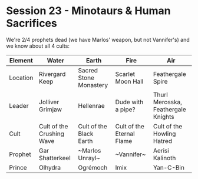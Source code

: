 # Session 23 - Minotaurs & Human Sacrifices

We're 2/4 prophets dead (we have Marlos' weapon, but not Vannifer's) and we know about all 4 cults:

| Element | Water | Earth | Fire | Air |
| ------- | ----- | ----- | ---- | --- |
|Location |Rivergard Keep |Sacred Stone Monastery |Scarlet Moon Hall |Feathergale Spire |
|Leader |Jolliver Grimjaw |Hellenrae |Dude with a pipe? |Thurl Merosska, Feathergale Knights |
|Cult | Cult of the Crushing Wave |Cult of the Black Earth |Cult of the Eternal Flame |Cult of the Howling Hatred |
|Prophet |Gar Shatterkeel |~Marlos Unrayl~ |~Vannifer~ |Aerisi Kalinoth |
|Prince |Olhydra |Ogrémoch |Imix |Yan-C-Bin |
